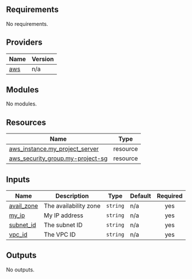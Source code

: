 ## Requirements

No requirements.

## Providers

| Name | Version |
|------|---------|
| <a name="provider_aws"></a> [aws](#provider\_aws) | n/a |

## Modules

No modules.

## Resources

| Name | Type |
|------|------|
| [aws_instance.my_project_server](https://registry.terraform.io/providers/hashicorp/aws/latest/docs/resources/instance) | resource |
| [aws_security_group.my-project-sg](https://registry.terraform.io/providers/hashicorp/aws/latest/docs/resources/security_group) | resource |

## Inputs

| Name | Description | Type | Default | Required |
|------|-------------|------|---------|:--------:|
| <a name="input_avail_zone"></a> [avail\_zone](#input\_avail\_zone) | The availability zone | `string` | n/a | yes |
| <a name="input_my_ip"></a> [my\_ip](#input\_my\_ip) | My IP address | `string` | n/a | yes |
| <a name="input_subnet_id"></a> [subnet\_id](#input\_subnet\_id) | The subnet ID | `string` | n/a | yes |
| <a name="input_vpc_id"></a> [vpc\_id](#input\_vpc\_id) | The VPC ID | `string` | n/a | yes |

## Outputs

No outputs.
